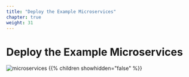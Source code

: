 ```yaml
---
title: "Deploy the Example Microservices"
chapter: true
weight: 31
---
```


# Deploy the Example Microservices

![microservices](/images/crystal.svg)
{{% children showhidden="false" %}}
